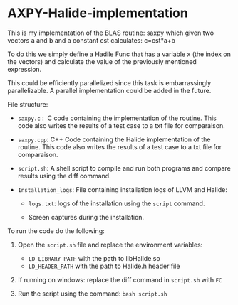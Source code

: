 # AXPY-Halide-implementation
This is my implementation of the BLAS routine: saxpy which given two vectors a and b and a constant cst calculates: c=cst*a+b

To do this we simply define a Hadile Func that has a variable x (the index on the vectors) and calculate the value of the previously mentioned expression.

This could be efficiently parallelized since this task is embarrassingly parallelizable. A parallel implementation could be added in the future.

File structure:

* `saxpy.c` :  C code containing the implementation of the routine. This code also writes the results of a test case to a txt file for comparaison.
* `saxpy.cpp`: C++ Code containing the Halide implementation of the routine. This code also writes the results of a test case to a txt file for comparaison.
* `script.sh`: A shell script to compile and run both programs and compare results using the diff command. 
* `Installation_logs`: File containing installation logs of LLVM and Halide:
     
     - `logs.txt`: logs of the installation using the `script` command.
     
     - Screen captures during the installation.



To run the code do the following:
1. Open the `script.sh` file and replace the environment variables:

      * `LD_LIBRARY_PATH` with the path to libHalide.so
      * `LD_HEADER_PATH` with the path to Halide.h header file
2. If running on windows: replace the diff command in `script.sh` with `FC`
2. Run the script using the command: `bash script.sh`
